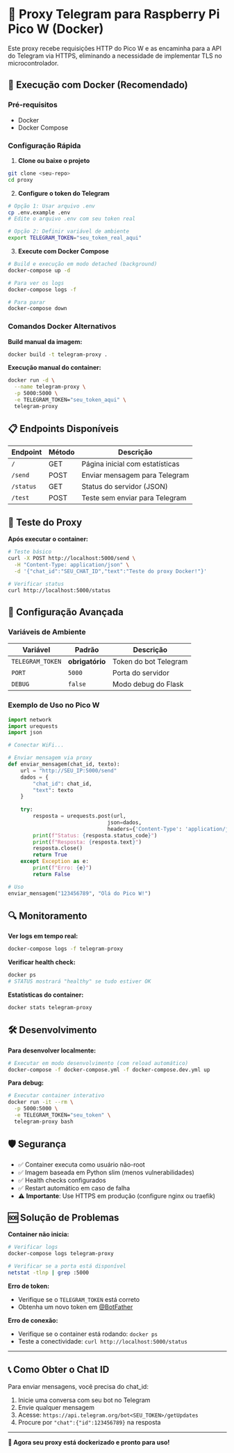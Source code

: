 # 🤖 Proxy Telegram para Raspberry Pi Pico W (Docker)

Este proxy recebe requisições HTTP do Pico W e as encaminha para a API do Telegram via HTTPS, eliminando a necessidade de implementar TLS no microcontrolador.

## 🚀 Execução com Docker (Recomendado)

### Pré-requisitos
- Docker
- Docker Compose

### Configuração Rápida

1. **Clone ou baixe o projeto**
```bash
git clone <seu-repo>
cd proxy
```

2. **Configure o token do Telegram**
```bash
# Opção 1: Usar arquivo .env
cp .env.example .env
# Edite o arquivo .env com seu token real

# Opção 2: Definir variável de ambiente
export TELEGRAM_TOKEN="seu_token_real_aqui"
```

3. **Execute com Docker Compose**
```bash
# Build e execução em modo detached (background)
docker-compose up -d

# Para ver os logs
docker-compose logs -f

# Para parar
docker-compose down
```

### Comandos Docker Alternativos

**Build manual da imagem:**
```bash
docker build -t telegram-proxy .
```

**Execução manual do container:**
```bash
docker run -d \
  --name telegram-proxy \
  -p 5000:5000 \
  -e TELEGRAM_TOKEN="seu_token_aqui" \
  telegram-proxy
```

## 📋 Endpoints Disponíveis

| Endpoint | Método | Descrição |
|----------|--------|-----------|
| `/` | GET | Página inicial com estatísticas |
| `/send` | POST | Enviar mensagem para Telegram |
| `/status` | GET | Status do servidor (JSON) |
| `/test` | POST | Teste sem enviar para Telegram |

## 🧪 Teste do Proxy

**Após executar o container:**

```bash
# Teste básico
curl -X POST http://localhost:5000/send \
  -H "Content-Type: application/json" \
  -d '{"chat_id":"SEU_CHAT_ID","text":"Teste do proxy Docker!"}'

# Verificar status
curl http://localhost:5000/status
```

## 🔧 Configuração Avançada

### Variáveis de Ambiente

| Variável | Padrão | Descrição |
|----------|--------|-----------|
| `TELEGRAM_TOKEN` | **obrigatório** | Token do bot Telegram |
| `PORT` | `5000` | Porta do servidor |
| `DEBUG` | `false` | Modo debug do Flask |

### Exemplo de Uso no Pico W

```python
import network
import urequests
import json

# Conectar WiFi...

# Enviar mensagem via proxy
def enviar_mensagem(chat_id, texto):
    url = "http://SEU_IP:5000/send"
    dados = {
        "chat_id": chat_id,
        "text": texto
    }
    
    try:
        resposta = urequests.post(url, 
                                json=dados, 
                                headers={'Content-Type': 'application/json'})
        print(f"Status: {resposta.status_code}")
        print(f"Resposta: {resposta.text}")
        resposta.close()
        return True
    except Exception as e:
        print(f"Erro: {e}")
        return False

# Uso
enviar_mensagem("123456789", "Olá do Pico W!")
```

## 🔍 Monitoramento

**Ver logs em tempo real:**
```bash
docker-compose logs -f telegram-proxy
```

**Verificar health check:**
```bash
docker ps
# STATUS mostrará "healthy" se tudo estiver OK
```

**Estatísticas do container:**
```bash
docker stats telegram-proxy
```

## 🛠️ Desenvolvimento

**Para desenvolver localmente:**

```bash
# Executar em modo desenvolvimento (com reload automático)
docker-compose -f docker-compose.yml -f docker-compose.dev.yml up
```

**Para debug:**

```bash
# Executar container interativo
docker run -it --rm \
  -p 5000:5000 \
  -e TELEGRAM_TOKEN="seu_token" \
  telegram-proxy bash
```

## 🛡️ Segurança

- ✅ Container executa como usuário não-root
- ✅ Imagem baseada em Python slim (menos vulnerabilidades)
- ✅ Health checks configurados
- ✅ Restart automático em caso de falha
- ⚠️ **Importante**: Use HTTPS em produção (configure nginx ou traefik)

## 🆘 Solução de Problemas

**Container não inicia:**
```bash
# Verificar logs
docker-compose logs telegram-proxy

# Verificar se a porta está disponível
netstat -tlnp | grep :5000
```

**Erro de token:**
- Verifique se o `TELEGRAM_TOKEN` está correto
- Obtenha um novo token em [@BotFather](https://t.me/botfather)

**Erro de conexão:**
- Verifique se o container está rodando: `docker ps`
- Teste a conectividade: `curl http://localhost:5000/status`

---

## 📞 Como Obter o Chat ID

Para enviar mensagens, você precisa do chat_id:

1. Inicie uma conversa com seu bot no Telegram
2. Envie qualquer mensagem
3. Acesse: `https://api.telegram.org/bot<SEU_TOKEN>/getUpdates`
4. Procure por `"chat":{"id":123456789}` na resposta

---

**🎉 Agora seu proxy está dockerizado e pronto para uso!**